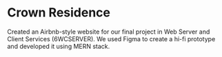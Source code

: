 # Crown Residence

<p>Created an Airbnb-style website for our final project in Web Server and Client Services (6WCSERVER). We used Figma to create a hi-fi prototype and developed it using MERN stack.</p>

